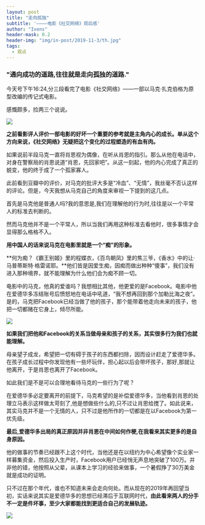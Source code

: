 ```yaml
---
layout: post
title: "走向孤独"
subtitle: '————电影《社交网络》观后感'
author: "Ivens"
header-mask: 0.2
header-img: "img/in-post/2019-11-3/th.jpg"
tags:
  - 观点
---
```


### "通向成功的道路,往往就是走向孤独的道路."

今天号下午16:24,分三段看完了电影《社交网络》——一部以马克·扎克伯格为原型改编的传记式电影。

感慨颇多，捡两三个说说。

![](../../../../img/in-post/2019-11-2/a.jpg)

**之前看影评人评价一部电影的好坏一个重要的参考就是主角内心的成长。单从这个方向来说，《社交网络》无疑把这个变化的过程塑造的有血有肉。**

如果说前半段马克一直将肖恩视为偶像，在听从肖恩的指引。那么从他在电话中，对身在警察局的肖恩说道“肖恩，先回家吧”。从这一刻起，他的内心完成了真正的蜕变，他的终于成了一个孤家寡人。

此前看到豆瓣中的评价，对马克的批评大多是“冷血”、“无情”，我丝毫不否认这样的评论。但是，今天我想从马克自己的角度来审视一下提到的这几点。

首先是马克他是普通人吗?我的意思是,我们在理解他的行为时,往往是以一个平常人的标准去判断的。

然而马克他并不是一个平常人，所以当我们再用这种标准去看他时，很多事情才会显得那么格格不入。

**用中国人的话来说马克在电影里就是一个“痴”的形象。**

**何为痴？《霸王别姬》里的程蝶衣，《百鸟朝凤》里的焦三爷，《香水》中的让·马普蒂斯特·格雷诺耶。**他们皆是因爱生痴，因痴而做出种种“傻事”，我们没有进入那种境界，就不能理解为什么他们会为痴不顾一切。

电影中的马克，他真的爱谁吗？我想相比其他，他更爱的是Facebook。电影中他在爱德华多冻结账号后愤怒地在电话中吼道，“我不想再回到那个加勒比海之夜”。是的，马克把Facebook已经当做了他的孩子，那个能带着他走向未来的孩子，他把一切都赌在它身上，倾尽所能。

![](../../../../img/in-post/2019-11-2/a.png)

**如果我们把他和Facebook的关系当做母亲和孩子的关系，其实很多行为我们也就能理解。**

母亲望子成龙，希望把一切有碍于孩子的东西都扫除，因而设计赶走了爱德华多。在孩子成长过程中你发现他有一些坏玩伴，担心起以后会带坏孩子，那好,那就让他离开，于是肖恩也离开了Facebook。

如此我们是不是可以合理地看待马克的一些行为了呢？

在爱德华多必定要离开的前提下，马克希望的是补偿爱德华多，当他看到肖恩的处理立马表示这样做太苛刻了,他是想做些什么的,只不过让肖恩给搅了。如此说来，其实马克并不是一个无情的人，只不过是他所作的一切都是在以Facebook为第一优先级。

**最后,爱德华多出局的真正原因并非肖恩在中间如何作梗,在我看来其实更多的是自身原因。**

他的做事的节奏已经跟不上这个时代，当他还是在以纽约为中心希望像个实业家一样募集资金，然后投入生产时，Facebook用户已经悄无声息地突破了100万。并非他的错，他按照从父辈，从课本上学习的经验来做事，一个暑假挣了30万美金就是成功的证明。

只不过在那个年代，谁也不知道未来会走向何处。而从现在的2019年再回望当初，实话来说其实是爱德华多的思想已经滞后于互联网时代，**由此看来两人的分手不一定是件坏事，至少大家都能找到更适合自己的发展轨迹。**

![](../../../../img/in-post/2019-11-2/b.jpg)


